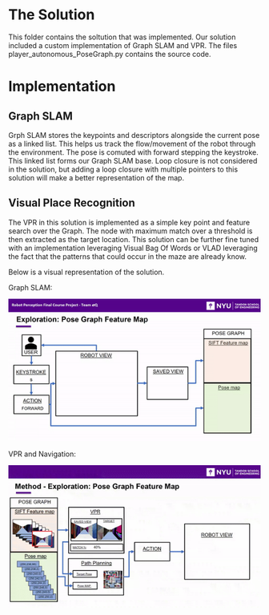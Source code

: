 # The Solution

This folder contains the soltution that was implemented. Our solution included a custom implementation of Graph SLAM and VPR. The files player_autonomous_PoseGraph.py contains the source code.

# Implementation
## Graph SLAM
Grph SLAM stores the keypoints and descriptors alongside the current pose as a linked list. This helps us track the flow/movement of the robot through the environment. The pose is comuted with forward stepping the keystroke. This linked list forms our Graph SLAM base. Loop closure is not considered in the solution, but adding a loop closure with multiple pointers to this solution will make a better representation of the map.   

## Visual Place Recognition
The VPR in this solution is implemented as a simple key point and feature search over the Graph. The node with maximum match over a threshold is then extracted as the target location. This solution can be further fine tuned with an implementation leveraging Visual Bag Of Words or VLAD leveraging the fact that the patterns that could occur in the maze are already know.

Below is a visual representation of the solution.

Graph SLAM:

![Graph SLAM: Building the Graph](/Solution/GraphSLAM.gif)

VPR and Navigation:

![Graph SLAM: Building the Graph](/Solution/VPR-gif.gif)

